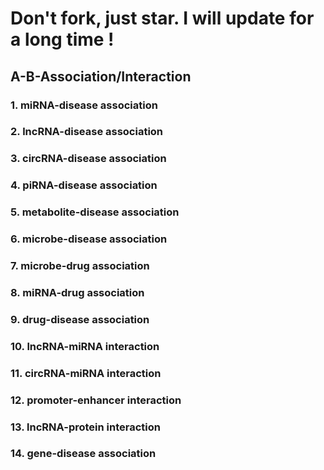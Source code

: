 # Don't fork, just star. I will update for a long time ! 

## A-B-Association/Interaction

### 1. miRNA-disease association  

### 2. lncRNA-disease association  

### 3. circRNA-disease association  

### 4. piRNA-disease association  

### 5. metabolite-disease association  

### 6. microbe-disease association  

### 7. microbe-drug association  

### 8. miRNA-drug association  

### 9. drug-disease association  

### 10. lncRNA-miRNA interaction  

### 11. circRNA-miRNA interaction  

### 12. promoter-enhancer interaction  

### 13. lncRNA-protein interaction  

### 14. gene-disease association  

